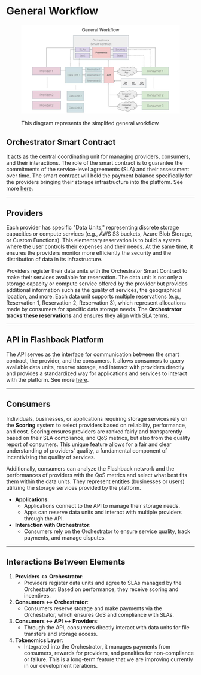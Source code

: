 # General Workflow

<figure><img src="../../.gitbook/assets/Flashback Ecosystem Diagrams (4).jpg" alt=""><figcaption><p>This diagram represents the simplifed general workflow</p></figcaption></figure>

## **Orchestrator Smart Contract**

It acts as the central coordinating unit for managing providers, consumers, and their interactions. The role of the smart contract is to guarantee the commitments of the service-level agreements (SLA) and their assessment over time. The smart contract will hold the payment balance specifically for the providers bringing their storage infrastructure into the platform. See more [here](orchestrator.md).

***

## **Providers**

Each provider has specific "Data Units," representing discrete storage capacities or compute services (e.g., AWS S3 buckets, Azure Blob Storage, or Custom Functions). This elementary reservation is to build a system where the user controls their expenses and their needs. At the same time, it ensures the providers monitor more efficiently the security and the distribution of data in its infrastructure.

Providers register their data units with the Orchestrator Smart Contract to make their services available for reservation. The data unit is not only a storage capacity or compute service offered by the provider but provides additional information such as the quality of services, the geographical location, and more. Each data unit supports multiple reservations (e.g., Reservation 1, Reservation 2, Reservation 3), which represent allocations made by consumers for specific data storage needs. The **Orchestrator tracks these reservations** and ensures they align with SLA terms.

***

## **API in Flashback Platform**

The API serves as the interface for communication between the smart contract, the provider, and the consumers. It allows consumers to query available data units, reserve storage, and interact with providers directly and provides a standardized way for applications and services to interact with the platform. See more [here](api-service.md).

***

## Consumers

Individuals, businesses, or applications requiring storage services rely on the **Scoring** system to select providers based on reliability, performance, and cost. Scoring ensures providers are ranked fairly and transparently based on their SLA compliance, and QoS metrics, but also from the quality report of consumers. This unique feature allows for a fair and clear understanding of providers' quality, a fundamental component of incentivizing the quality of services.

Additionally, consumers can analyze the Flashback network and the performances of providers with the QoS metrics and select what best fits them within the data units. They represent entities (businesses or users) utilizing the storage services provided by the platform.

* **Applications**:
  * Applications connect to the API to manage their storage needs.
  * Apps can reserve data units and interact with multiple providers through the API.
* **Interaction with Orchestrator**:
  * Consumers rely on the Orchestrator to ensure service quality, track payments, and manage disputes.

***

## **Interactions Between Elements**

1. **Providers ↔ Orchestrator**:
   * Providers register data units and agree to SLAs managed by the Orchestrator. Based on performance, they receive scoring and incentives.
2. **Consumers ↔ Orchestrator**:
   * Consumers reserve storage and make payments via the Orchestrator, which ensures QoS and compliance with SLAs.
3. **Consumers ↔ API ↔ Providers**:
   * Through the API, consumers directly interact with data units for file transfers and storage access.
4. **Tokenomics Layer**:
   * Integrated into the Orchestrator, it manages payments from consumers, rewards for providers, and penalties for non-compliance or failure. This is a long-term feature that we are improving currently in our development iterations.

